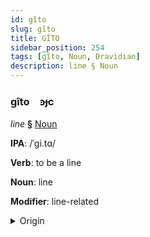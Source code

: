 ```yaml
---
id: gîto
slug: gîto
title: GÎTO
sidebar_position: 254
tags: [gîto, Noun, Dravidian]
description: line § Noun
---
```


### gîto&emsp;<span kind="abugida">ꜿɟc</span>

*line* **§** [Noun](../../tags/Noun)

**IPA**: /ˈgi.tɑ/

**Verb**: to be a line

**Noun**: line

**Modifier**: line-related

<details>
    <summary>Origin</summary>
    Telugu గీత gīta /giː.ta/<br/>
    <em>Dravidian Language Family</em>
</details>